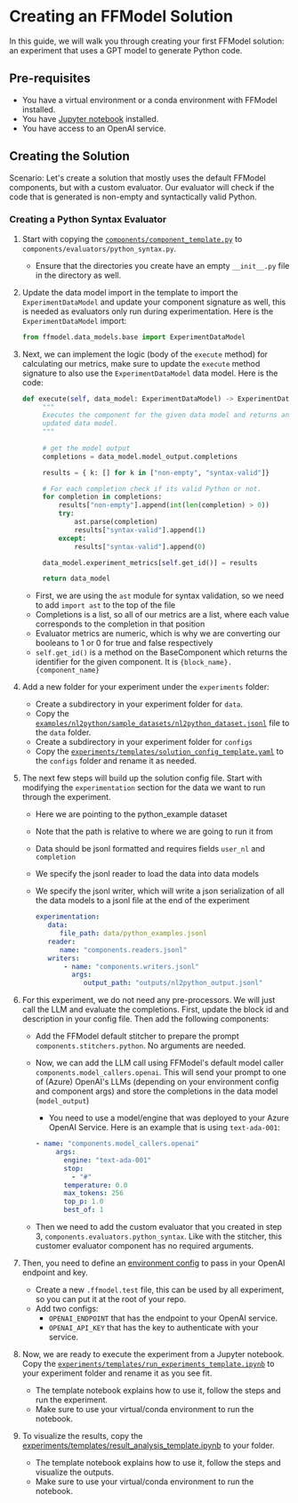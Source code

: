 # Creating an FFModel Solution

In this guide, we will walk you through creating your first FFModel solution: an experiment that uses a GPT model to generate Python code.

## Pre-requisites

- You have a virtual environment or a conda environment with FFModel installed.
- You have [Jupyter notebook](https://jupyter.org/) installed.
- You have access to an OpenAI service.

## Creating the Solution

Scenario: Let's create a solution that mostly uses the default FFModel components, but with a custom evaluator.
Our evaluator will check if the code that is generated is non-empty and syntactically valid Python.

### Creating a Python Syntax Evaluator

1. Start with copying the [`components/component_template.py`](../../components/component_template.py) to `components/evaluators/python_syntax.py`.
   - Ensure that the directories you create have an empty `__init__.py` file in the directory as well.
2. Update the data model import in the template to import the `ExperimentDataModel` and update your component signature as well, this is needed as evaluators only run during experimentation. Here is the `ExperimentDataModel` import:

   ```python
   from ffmodel.data_models.base import ExperimentDataModel
   ```

3. Next, we can implement the logic (body of the `execute` method) for calculating our metrics,
make sure to update the `execute` method signature to also use the `ExperimentDataModel` data model. Here is the code:

   ```python
   def execute(self, data_model: ExperimentDataModel) -> ExperimentDataModel:
        """
        Executes the component for the given data model and returns an
        updated data model.
        """
        
        # get the model output
        completions = data_model.model_output.completions

        results = { k: [] for k in ["non-empty", "syntax-valid"]}

        # For each completion check if its valid Python or not.
        for completion in completions:
            results["non-empty"].append(int(len(completion) > 0))
            try:
                ast.parse(completion)
                results["syntax-valid"].append(1)
            except:
                results["syntax-valid"].append(0)

        data_model.experiment_metrics[self.get_id()] = results

        return data_model
   ```

   - First, we are using the `ast` module for syntax validation, so we need to add `import ast` to the top of the file
   - Completions is a list, so all of our metrics are a list, where each value corresponds to the completion in that position
   - Evaluator metrics are numeric, which is why we are converting our booleans to 1 or 0 for true and false respectively
   - `self.get_id()` is a method on the BaseComponent which returns the identifier for the given component. It is `{block_name}.{component_name}`

4. Add a new folder for your experiment under the `experiments` folder:
   - Create a subdirectory in your experiment folder for `data`.
   - Copy the [`examples/nl2python/sample_datasets/nl2python_dataset.jsonl`](../../examples/nl2python/sample_datasets/nl2python_dataset.jsonl) file to the `data` folder.
   - Create a subdirectory in your experiment folder for `configs`
   - Copy the [`experiments/templates/solution_config_template.yaml`](../../experiments/templates/solution_config_template.yaml) to the `configs` folder and rename it as needed.

5. The next few steps will build up the solution config file. Start with modifying the `experimentation` section for the data we want to run through the experiment.

   - Here we are pointing to the python_example dataset
   - Note that the path is relative to where we are going to run it from
   - Data should be jsonl formatted and requires fields `user_nl` and `completion`
   - We specify the jsonl reader to load the data into data models
   - We specify the jsonl writer, which will write a json serialization of all the data models to a jsonl file at the end of the experiment

      ```yaml
      experimentation:
         data:
            file_path: data/python_examples.jsonl
         reader:
            name: "components.readers.jsonl"
         writers:
             - name: "components.writers.jsonl"
               args:
                  output_path: "outputs/nl2python_output.jsonl"
      ```

6. For this experiment, we do not need any pre-processors. We will just call the LLM and evaluate the completions. First, update the block id and description in your config file. Then add the following components:

    - Add the FFModel default stitcher to prepare the prompt `components.stitchers.python`. No arguments are needed.
    - Now, we can add the LLM call using FFModel's default model caller `components.model_callers.openai`. This will send your prompt to one of (Azure) OpenAI's LLMs (depending on your environment config and component args) and store the completions in the data model (`model_output`)
      - You need to use a model/engine that was deployed to your Azure OpenAI Service. Here is an example that is using `text-ada-001`:

      ```yaml
      - name: "components.model_callers.openai"
           args:
             engine: "text-ada-001"
             stop:
               - "#"
             temperature: 0.0
             max_tokens: 256
             top_p: 1.0
             best_of: 1
      ```

    - Then we need to add the custom evaluator that you created in step 3, `components.evaluators.python_syntax`. Like with the stitcher, this customer evaluator component has no required arguments.

7. Then, you need to define an [environment config](./environment_configs.md) to pass in your OpenAI endpoint and key.
   - Create a new `.ffmodel.test` file, this can be used by all experiment, so you can put it at the root of your repo.
   - Add two configs:
     - `OPENAI_ENDPOINT` that has the endpoint to your OpenAI service.
     - `OPENAI_API_KEY` that has the key to authenticate with your service.

8. Now, we are ready to execute the experiment from a Jupyter notebook. Copy the [`experiments/templates/run_experiments_template.ipynb`](../../experiments/templates/run_experiments_template.ipynb) to your experiment folder and rename it as you see fit.
   - The template notebook explains how to use it, follow the steps and run the experiment.
   - Make sure to use your virtual/conda environment to run the notebook.

9. To visualize the results, copy the [experiments/templates/result_analysis_template.ipynb](../../experiments/templates/result_analysis_template.ipynb) to your folder.
   - The template notebook explains how to use it, follow the steps and visualize the outputs.
   - Make sure to use your virtual/conda environment to run the notebook.
